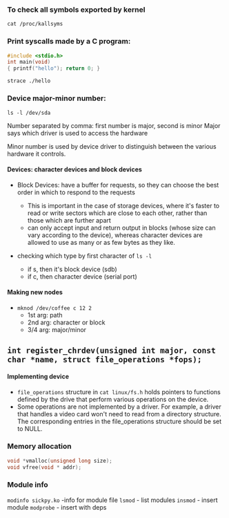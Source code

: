 
### To check all symbols exported by kernel
`cat /proc/kallsyms`

### Print syscalls made by a C program:
```c
#include <stdio.h>
int main(void)
{ printf("hello"); return 0; }
```

`strace ./hello`



### Device major-minor number:
`ls -l /dev/sda`

Number separated by comma: first number is major, second is minor
Major says which driver is used to access the hardware

Minor number is used by device driver to distinguish between the various hardware it controls.


#### Devices: character devices and block devices

- Block Devices: have a buffer for requests, so they can choose the best order in which to respond to the requests
   - This is important in the case of storage devices, where it's faster to read or write sectors which are close to each other, rather than those which are further apart
   - can only accept input and return output in blocks (whose size can vary according to the device), whereas character devices are allowed to use as many or as few bytes as they like.

- checking which type by first character of `ls -l`
   - if s, then it's block device (sdb)
   - if c, then character device (serial port)


#### Making new nodes

- `mknod /dev/coffee c 12 2`
   - 1st arg: path
   - 2nd arg: character or block
   - 3/4 arg: major/minor


`int register_chrdev(unsigned int major, const char *name, struct file_operations *fops);`
-
#### Implementing device

- `file_operations` structure in `cat linux/fs.h` holds pointers to functions defined by the drive that perform various operations on the device.
- Some operations are not implemented by a driver. For example, a driver that handles a video card won't need to read from a directory structure. The corresponding entries in the file_operations structure should be set to NULL.


### Memory allocation

```C
void *vmalloc(unsigned long size);
void vfree(void * addr);
```

### Module info
`modinfo sickpy.ko` -info for module file
`lsmod` - list modules
`insmod` - insert module
`modprobe` - insert with deps

